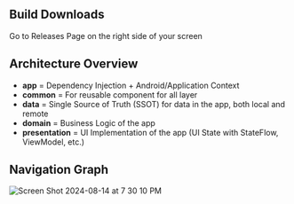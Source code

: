 ## Build Downloads
Go to Releases Page on the right side of your screen

## Architecture Overview
- **app** = Dependency Injection + Android/Application Context
- **common** = For reusable component for all layer
- **data** = Single Source of Truth (SSOT) for data in the app, both local and remote
- **domain** = Business Logic of the app
- **presentation** = UI Implementation of the app (UI State with StateFlow, ViewModel, etc.)

## Navigation Graph
![Screen Shot 2024-08-14 at 7 30 10 PM](https://github.com/user-attachments/assets/d8ab79f4-632f-45c7-a6dd-656e3af27527)
